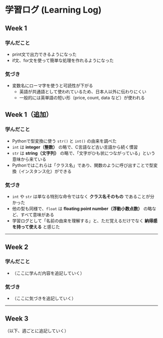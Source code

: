 # 学習ログ (Learning Log)

## Week 1
### 学んだこと
- print文で出力できるようになった
- if文、for文を使って簡単な処理を作れるようになった

### 気づき
- 変数名にローマ字を使うと可読性が下がる
  - 英語が共通語として使われているため、日本人以外に伝わりにくい
  - 一般的には英単語の短い形（price, count, data など）が使われる
## Week 1（追加）

### 学んだこと
- Pythonで型変換に使う `str()` と `int()` の由来を調べた
- `int` は **integer（整数）** の略で、C言語など古い言語から続く慣習
- `str` は **string（文字列）** の略で、「文字がひも状につながっている」という意味から来ている
- Pythonではこれらは「クラス名」であり、関数のように呼び出すことで型変換（インスタンス化）ができる

### 気づき
- `int` や `str` は単なる特別な命令ではなく **クラス名そのもの** であることが分かった
- 他の型も同様で、`float` は **floating point number（浮動小数点数）** の略など、すべて意味がある
- 学習ログとして「名前の由来を理解する」と、ただ覚えるだけでなく **納得感を持って使える** と感じた

---

## Week 2
### 学んだこと
- （ここに学んだ内容を追記していく）

### 気づき
- （ここに気づきを追記していく）

---

## Week 3
（以下、週ごとに追記していく）
